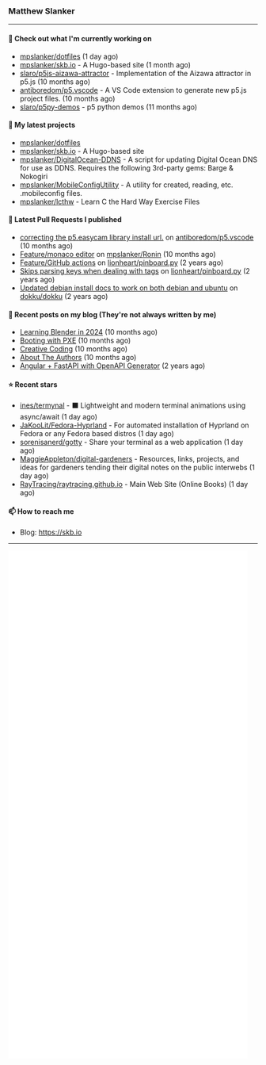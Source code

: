 ### Matthew Slanker
---
#### 👷 Check out what I'm currently working on

- [mpslanker/dotfiles](https://github.com/mpslanker/dotfiles) (1 day ago)
- [mpslanker/skb.io](https://github.com/mpslanker/skb.io) - A Hugo-based site (1 month ago)
- [slaro/p5js-aizawa-attractor](https://github.com/slaro/p5js-aizawa-attractor) - Implementation of the Aizawa attractor in p5.js (10 months ago)
- [antiboredom/p5.vscode](https://github.com/antiboredom/p5.vscode) - A VS Code extension to generate new p5.js project files. (10 months ago)
- [slaro/p5py-demos](https://github.com/slaro/p5py-demos) - p5 python demos (11 months ago)

#### 🌱 My latest projects

- [mpslanker/dotfiles](https://github.com/mpslanker/dotfiles)
- [mpslanker/skb.io](https://github.com/mpslanker/skb.io) - A Hugo-based site
- [mpslanker/DigitalOcean-DDNS](https://github.com/mpslanker/DigitalOcean-DDNS) - A script for updating Digital Ocean DNS for use as DDNS.  Requires the following 3rd-party gems: Barge &amp; Nokogiri
- [mpslanker/MobileConfigUtility](https://github.com/mpslanker/MobileConfigUtility) - A utility for created, reading, etc. .mobileconfig files.
- [mpslanker/lcthw](https://github.com/mpslanker/lcthw) - Learn C the Hard Way Exercise Files

#### 🔨 Latest Pull Requests I published

- [correcting the p5.easycam library install url.](https://github.com/antiboredom/p5.vscode/pull/62) on [antiboredom/p5.vscode](https://github.com/antiboredom/p5.vscode) (10 months ago)
- [Feature/monaco editor](https://github.com/mpslanker/Ronin/pull/1) on [mpslanker/Ronin](https://github.com/mpslanker/Ronin) (10 months ago)
- [Feature/GitHub actions](https://github.com/lionheart/pinboard.py/pull/30) on [lionheart/pinboard.py](https://github.com/lionheart/pinboard.py) (2 years ago)
- [Skips parsing keys when dealing with tags](https://github.com/lionheart/pinboard.py/pull/28) on [lionheart/pinboard.py](https://github.com/lionheart/pinboard.py) (2 years ago)
- [Updated debian install docs to work on both debian and ubuntu](https://github.com/dokku/dokku/pull/5658) on [dokku/dokku](https://github.com/dokku/dokku) (2 years ago)

#### 📜 Recent posts on my blog (They're not always written by me) 

- [Learning Blender in 2024](https://skb.io/posts/blender-getting-started/) (10 months ago)
- [Booting with PXE](https://skb.io/posts/booting-with-pxe/) (10 months ago)
- [Creative Coding](https://skb.io/posts/generative-art/) (10 months ago)
- [About The Authors](https://skb.io/about/) (10 months ago)
- [Angular &#43; FastAPI with OpenAPI Generator](https://skb.io/posts/ng&#43;fastapi/) (2 years ago)

#### ⭐ Recent stars

- [ines/termynal](https://github.com/ines/termynal) - ⬛️ Lightweight and modern terminal animations using async/await (1 day ago)
- [JaKooLit/Fedora-Hyprland](https://github.com/JaKooLit/Fedora-Hyprland) - For automated installation of Hyprland on Fedora or any Fedora based distros (1 day ago)
- [sorenisanerd/gotty](https://github.com/sorenisanerd/gotty) - Share your terminal as a web application (1 day ago)
- [MaggieAppleton/digital-gardeners](https://github.com/MaggieAppleton/digital-gardeners) - Resources, links, projects, and ideas for gardeners tending their digital notes on the public interwebs (1 day ago)
- [RayTracing/raytracing.github.io](https://github.com/RayTracing/raytracing.github.io) - Main Web Site (Online Books) (1 day ago)

#### 📫 How to reach me
- Blog: https://skb.io
---
<img src="https://raw.githubusercontent.com/mpslanker/mpslanker/main/github-metrics.svg">